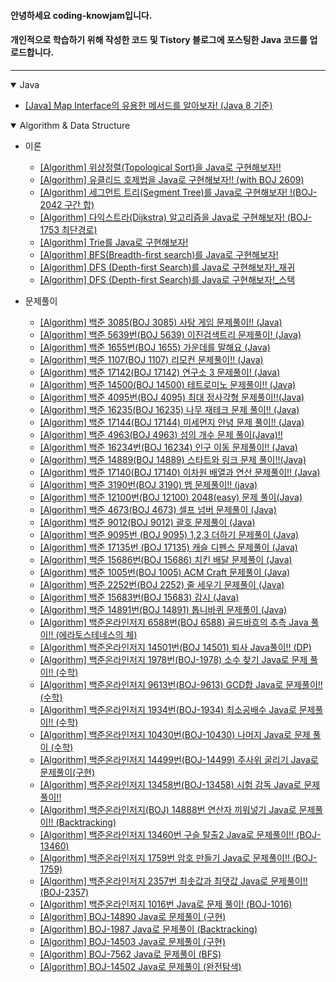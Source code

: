 #### 안녕하세요 coding-knowjam입니다.
#### 개인적으로 학습하기 위해 작성한 코드 및 Tistory 블로그에 포스팅한 Java 코드를 업로드합니다.

---

<details open>   
   <summary>Java</summary>

- [[Java] Map Interface의 유용한 메서드를 알아보자! (Java 8 기준)](https://github.com/codingknowjam/tistory_blog_code/tree/master/src/study/blog/codingknowjam/java/StudyhMapMethod.java)
</details>

<details open>   
   <summary>Algorithm & Data Structure</summary>

- 이론
  - [[Algorithm] 위상정렬(Topological Sort)을 Java로 구현해보자!!](https://github.com/codingknowjam/tistory_blog_code/tree/master/src/study/blog/codingknowjam/algorithm/theory/Study_topologicalSort.java)
  - [[Algorithm] 유클리드 호제법을 Java로 구현해보자!! (with BOJ 2609)](https://github.com/codingknowjam/tistory_blog_code/tree/master/src/study/blog/codingknowjam/algorithm/theory/BOJ_2609.java)
  - [[Algorithm] 세그먼트 트리(Segment Tree)를 Java로 구현해보자! !(BOJ-2042 구간 합)](https://github.com/codingknowjam/tistory_blog_code/tree/master/src/study/blog/codingknowjam/algorithm/theory/BOJ_2042.java)
  - [[Algorithm] 다익스트라(Dijkstra) 알고리즘을 Java로 구현해보자! (BOJ-1753 최단경로)](https://github.com/codingknowjam/tistory_blog_code/tree/master/src/study/blog/codingknowjam/algorithm/theory/Study_Dijkstra.java)
  - [[Algorithm] Trie를 Java로 구현해보자!](https://github.com/codingknowjam/tistory_blog_code/tree/master/src/study/blog/codingknowjam/algorithm/theory/Study_Trie.java)
  - [[Algorithm] BFS(Breadth-first search)를 Java로 구현해보자!](https://github.com/codingknowjam/tistory_blog_code/tree/master/src/study/blog/codingknowjam/algorithm/theory/StudyBFS.java)
  - [[Algorithm] DFS (Depth-first Search)를 Java로 구현해보자!_재귀](https://github.com/codingknowjam/tistory_blog_code/tree/master/src/study/blog/codingknowjam/algorithm/theory/Study_DFS_recursion.java)
  - [[Algorithm] DFS (Depth-first Search)를 Java로 구현해보자!_스택](https://github.com/codingknowjam/tistory_blog_code/tree/master/src/study/blog/codingknowjam/algorithm/theory/Study_DFS_stack.java) 
  

- 문제풀이

  - [[Algorithm] 백준 3085(BOJ 3085) 사탕 게임 문제풀이!! (Java)](https://github.com/codingknowjam/tistory_blog_code/tree/master/src/study/blog/codingknowjam/algorithm/boj/BOJ_3085.java)
  - [[Algorithm] 백준 5639번(BOJ 5639) 이진검색트리 문제풀이! (Java)](https://github.com/codingknowjam/tistory_blog_code/tree/master/src/study/blog/codingknowjam/algorithm/boj/BOJ_5639.java)
  - [[Algorithm] 백준 1655번(BOJ 1655) 가운데를 말해요 (Java)](https://github.com/codingknowjam/tistory_blog_code/tree/master/src/study/blog/codingknowjam/algorithm/boj/BOJ_1655.java)
  - [[Algorithm] 백준 1107(BOJ 1107) 리모컨 문제풀이!! (Java)](https://github.com/codingknowjam/tistory_blog_code/tree/master/src/study/blog/codingknowjam/algorithm/boj/BOJ_1107.java)
  - [[Algorithm] 백준 17142(BOJ 17142) 연구소 3 문제풀이! (Java)](https://github.com/codingknowjam/tistory_blog_code/tree/master/src/study/blog/codingknowjam/algorithm/boj/BOJ_17142.java)
  - [[Algorithm] 백준 14500(BOJ 14500) 테트로미노 문제풀이!! (Java)](https://github.com/codingknowjam/tistory_blog_code/tree/master/src/study/blog/codingknowjam/algorithm/boj/BOJ_14500.java)
  - [[Algorithm] 백준 4095번(BOJ 4095) 최대 정사각형 문제풀이!!(Java)](https://github.com/codingknowjam/tistory_blog_code/tree/master/src/study/blog/codingknowjam/algorithm/boj/BOJ_4095.java)
  - [[Algorithm] 백준 16235(BOJ 16235) 나무 재테크 문제 풀이!! (Java)](https://github.com/codingknowjam/tistory_blog_code/tree/master/src/study/blog/codingknowjam/algorithm/boj/BOJ_16235.java)
  - [[Algorithm] 백준 17144(BOJ 17144) 미세먼지 안녕 문제 풀이!! (Java)](https://github.com/codingknowjam/tistory_blog_code/tree/master/src/study/blog/codingknowjam/algorithm/boj/BOJ_17144.java)
  - [[Algorithm] 백준 4963(BOJ 4963) 섬의 개수 문제 풀이(Java)!!](https://github.com/codingknowjam/tistory_blog_code/tree/master/src/study/blog/codingknowjam/algorithm/boj/BOJ_4963.java)
  - [[Algorithm] 백준 16234번(BOJ 16234) 인구 이동 문제풀이!! (Java)](https://github.com/codingknowjam/tistory_blog_code/tree/master/src/study/blog/codingknowjam/algorithm/boj/BOJ_16234.java)
  - [[Algorithm] 백준 14889(BOJ 14889) 스타트와 링크 문제 풀이!!(Java)](https://github.com/codingknowjam/tistory_blog_code/tree/master/src/study/blog/codingknowjam/algorithm/boj/BOJ_14889.java)
  - [[Algorithm] 백준 17140(BOJ 17140) 이차원 배열과 연산 문제풀이!! (Java)](https://github.com/codingknowjam/tistory_blog_code/tree/master/src/study/blog/codingknowjam/algorithm/boj/BOJ_17140.java)
  - [[Algorithm] 백준 3190번(BOJ 3190) 뱀 문제풀이!! (java)](https://github.com/codingknowjam/tistory_blog_code/tree/master/src/study/blog/codingknowjam/algorithm/boj/BOJ_3190.java)
  - [[Algorithm] 백준 12100번(BOJ 12100) 2048(easy) 문제 풀이(Java)](https://github.com/codingknowjam/tistory_blog_code/tree/master/src/study/blog/codingknowjam/algorithm/boj/BOJ_12100.java)
  - [[Algorithm] 백준 4673(BOJ 4673) 셀프 넘버 문제풀이 (Java)](https://github.com/codingknowjam/tistory_blog_code/tree/master/src/study/blog/codingknowjam/algorithm/boj/BOJ_4673.java)
  - [[Algorithm] 백준 9012(BOJ 9012) 괄호 문제풀이 (Java)](https://github.com/codingknowjam/tistory_blog_code/tree/master/src/study/blog/codingknowjam/algorithm/boj/BOJ_9012.java)
  - [[Algorithm] 백준 9095번 (BOJ 9095) 1,2,3 더하기 문제풀이 (Java)](https://github.com/codingknowjam/tistory_blog_code/tree/master/src/study/blog/codingknowjam/algorithm/boj/BOJ_9095.java)
  - [[Algorithm] 백준 17135번 (BOJ 17135) 캐슬 디펜스 문제풀이 (Java)](https://github.com/codingknowjam/tistory_blog_code/tree/master/src/study/blog/codingknowjam/algorithm/boj/BOJ_17135.java) 
  - [[Algorithm] 백준 15686번(BOJ 15686) 치킨 배달 문제풀이 (Java)](https://github.com/codingknowjam/tistory_blog_code/tree/master/src/study/blog/codingknowjam/algorithm/boj/BOJ_15686.java)
  - [[Algorithm] 백준 1005번(BOJ 1005) ACM Craft 문제풀이 (Java)](https://github.com/codingknowjam/tistory_blog_code/tree/master/src/study/blog/codingknowjam/algorithm/boj/BOJ_1005.java)
  - [[Algorithm] 백준 2252번(BOJ 2252) 줄 세우기 문제풀이 (Java)](https://github.com/codingknowjam/tistory_blog_code/tree/master/src/study/blog/codingknowjam/algorithm/boj/BOJ_2252.java)
  - [[Algorithm] 백준 15683번(BOJ 15683) 감시 (Java)](https://github.com/codingknowjam/tistory_blog_code/tree/master/src/study/blog/codingknowjam/algorithm/boj/BOJ_15683.java)
  - [[Algorithm] 백준 14891번(BOJ 14891) 톱니바퀴 문제풀이 (Java)](https://github.com/codingknowjam/tistory_blog_code/tree/master/src/study/blog/codingknowjam/algorithm/boj/BOJ_14891.java)
  - [[Algorithm] 백준온라인저지 6588번(BOJ 6588) 골드바흐의 추측 Java 풀이!! (에라토스테네스의 체)](https://github.com/codingknowjam/tistory_blog_code/tree/master/src/study/blog/codingknowjam/algorithm/boj/BOJ_6588.java)
  - [[Algorithm] 백준온라인저지 14501번(BOJ 14501) 퇴사 Java풀이!! (DP)](https://github.com/codingknowjam/tistory_blog_code/tree/master/src/study/blog/codingknowjam/algorithm/boj/BOJ_14501.java)
  - [[Algorithm] 백준온라인저지 1978번(BOJ-1978) 소수 찾기 Java로 문제 풀이!! (수학)](https://github.com/codingknowjam/tistory_blog_code/tree/master/src/study/blog/codingknowjam/algorithm/boj/BOJ_1978.java)
  - [[Algorithm] 백준온라인저지 9613번(BOJ-9613) GCD합 Java로 문제풀이!! (수학)](https://github.com/codingknowjam/tistory_blog_code/tree/master/src/study/blog/codingknowjam/algorithm/boj/BOJ_9613.java)
  - [[Algorithm] 백준온라인저지 1934번(BOJ-1934) 최소공배수 Java로 문제풀이!! (수학)](https://github.com/codingknowjam/tistory_blog_code/tree/master/src/study/blog/codingknowjam/algorithm/boj/BOJ_1934.java)
  - [[Algorithm] 백준온라인저지 10430번(BOJ-10430) 나머지 Java로 문제 풀이 (수학)](https://github.com/codingknowjam/tistory_blog_code/tree/master/src/study/blog/codingknowjam/algorithm/boj/BOJ_10430.java)
  - [[Algorithm] 백준온라인저지 14499번(BOJ-14499) 주사위 굴리기 Java로 문제풀이(구현)](https://github.com/codingknowjam/tistory_blog_code/tree/master/src/study/blog/codingknowjam/algorithm/boj/BOJ_14499.java)
  - [[Algorithm] 백준온라인저지 13458번(BOJ-13458) 시험 감독 Java로 문제풀이!!](https://github.com/codingknowjam/tistory_blog_code/tree/master/src/study/blog/codingknowjam/algorithm/boj/BOJ_13458.java)
  - [[Algorithm] 백준온라인저지(BOJ) 14888번 연산자 끼워넣기 Java로 문제풀이!! (Backtracking)](https://github.com/codingknowjam/tistory_blog_code/tree/master/src/study/blog/codingknowjam/algorithm/boj/BOJ_14888.java)
  - [[Algorithm] 백준온라인저지 13460번 구슬 탈출2 Java로 문제풀이!! (BOJ-13460)](https://github.com/codingknowjam/tistory_blog_code/tree/master/src/study/blog/codingknowjam/algorithm/boj/BOJ_13460.java)
  - [[Algorithm] 백준온라인저지 1759번 암호 만들기 Java로 문제풀이!! (BOJ-1759)](https://github.com/codingknowjam/tistory_blog_code/tree/master/src/study/blog/codingknowjam/algorithm/boj/BOJ_1759.java)
  - [[Algorithm] 백준온라인저지 2357번 최솟값과 최댓값 Java로 문제풀이!! (BOJ-2357)](https://github.com/codingknowjam/tistory_blog_code/tree/master/src/study/blog/codingknowjam/algorithm/boj/BOJ_2357.java)
  - [[Algorithm] 백준온라인저지 1016번 Java로 문제 풀이! (BOJ-1016)](https://github.com/codingknowjam/tistory_blog_code/tree/master/src/study/blog/codingknowjam/algorithm/boj/BOJ_1016.java)
  - [[Algorithm] BOJ-14890 Java로 문제풀이 (구현)](https://github.com/codingknowjam/tistory_blog_code/tree/master/src/study/blog/codingknowjam/algorithm/boj/BOJ_14890.java)
  - [[Algorithm] BOJ-1987 Java로 문제풀이 (Backtracking)](https://github.com/codingknowjam/tistory_blog_code/tree/master/src/study/blog/codingknowjam/algorithm/boj/BOJ_1987.java)
  - [[Algorithm] BOJ-14503 Java로 문제풀이 (구현)](https://github.com/codingknowjam/tistory_blog_code/tree/master/src/study/blog/codingknowjam/algorithm/boj/BOJ_14503.java)
  - [[Algorithm] BOJ-7562 Java로 문제풀이 (BFS)](https://github.com/codingknowjam/tistory_blog_code/tree/master/src/study/blog/codingknowjam/algorithm/boj/BOJ_7562.java)
  - [[Algorithm] BOJ-14502 Java로 문제풀이 (완전탐색)](https://github.com/codingknowjam/tistory_blog_code/tree/master/src/study/blog/codingknowjam/algorithm/boj/BOJ_14502.java)
</details>



